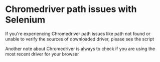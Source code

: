 # Chromedriver path issues with Selenium 

If you're experiencing Chromedriver path issues like path not found or unable to verify the sources of downloaded driver, please see the script

Another note about Chromedriver is always to check if you are using the most recent driver for your browser 
